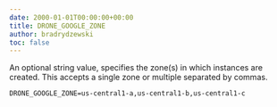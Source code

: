 ```yaml
---
date: 2000-01-01T00:00:00+00:00
title: DRONE_GOOGLE_ZONE
author: bradrydzewski
toc: false
---
```


An optional string value, specifies the zone(s) in which instances are created. This accepts a single zone or multiple separated by commas.

```
DRONE_GOOGLE_ZONE=us-central1-a,us-central1-b,us-central1-c
```

